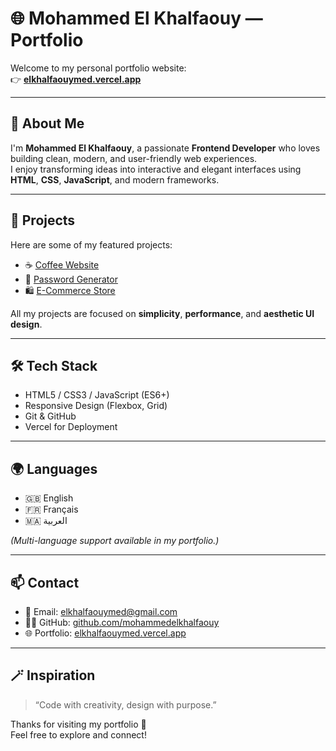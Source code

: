 # 🌐 Mohammed El Khalfaouy — Portfolio

Welcome to my personal portfolio website:  
👉 **[elkhalfaouymed.vercel.app](https://elkhalfaouymed.vercel.app)**  

---

## 🚀 About Me

I'm **Mohammed El Khalfaouy**, a passionate **Frontend Developer** who loves building clean, modern, and user-friendly web experiences.  
I enjoy transforming ideas into interactive and elegant interfaces using **HTML**, **CSS**, **JavaScript**, and modern frameworks.

---

## 💼 Projects

Here are some of my featured projects:

- ☕ [Coffee Website](https://mohammedelkhalfaouy.github.io/Coffee-Website/)
- 🔐 [Password Generator](https://mohammedelkhalfaouy.github.io/Password-Generator/)
- 🛍️ [E-Commerce Store](https://mohammedelkhalfaouy.github.io/E-Commerce-Store/)

All my projects are focused on **simplicity**, **performance**, and **aesthetic UI design**.

---

## 🛠️ Tech Stack

- HTML5 / CSS3 / JavaScript (ES6+)
- Responsive Design (Flexbox, Grid)
- Git & GitHub
- Vercel for Deployment

---

## 🌍 Languages

- 🇬🇧 English  
- 🇫🇷 Français  
- 🇲🇦 العربية  

*(Multi-language support available in my portfolio.)*

---

## 📫 Contact

- 💌 Email: [elkhalfaouymed@gmail.com](mailto:elkhalfaouymed@gmail.com)
- 🧑‍💻 GitHub: [github.com/mohammedelkhalfaouy](https://github.com/mohammedelkhalfaouy)
- 🌐 Portfolio: [elkhalfaouymed.vercel.app](https://elkhalfaouymed.vercel.app)

---

## 🪄 Inspiration

> “Code with creativity, design with purpose.”

Thanks for visiting my portfolio 💫  
Feel free to explore and connect!
